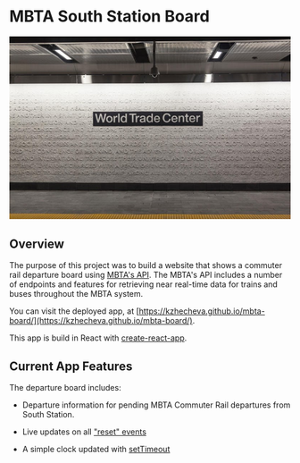 # MBTA South Station Board

![mbta_board_screenshot](src/images/Cortlandt-Street-subway-station-opening-World-Trade-Center-MTA-NYC_11.jpg)

## Overview

The purpose of this project was to build a website that shows a commuter rail departure board using [MBTA's API](https://www.mbta.com/developers/v3-api). 
The MBTA's API includes a number of endpoints and features for retrieving near real-time data for trains and buses throughout the MBTA system.

You can visit the deployed app, at [https://kzhecheva.github.io/mbta-board/](https://kzhecheva.github.io/mbta-board/).

This app is build in React with [create-react-app](https://github.com/facebook/create-react-app).

## Current App Features

The departure board includes:

* Departure information for pending MBTA Commuter Rail departures from South Station.

* Live updates on all ["reset" events](https://www.mbta.com/developers/v3-api/streaming)

* A simple clock updated with [setTimeout](https://developer.mozilla.org/en-US/docs/Web/API/WindowOrWorkerGlobalScope/setTimeout)
